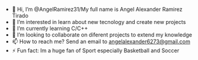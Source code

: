 - 👋 Hi, I’m @AngelRamirez31/My full name is Angel Alexander Ramirez Tirado
- 👀 I’m interested in learn about new tecnology and create new projects
- 🌱 I’m currently learning C/C++
- 💞️ I’m looking to collaborate on diferent projects to extend my knowledge
- 📫 How to reach me? Send an email to angelalexander6273@gmail.com
- ⚡ Fun fact: Im a huge fan of Sport especially Basketball and Soccer
